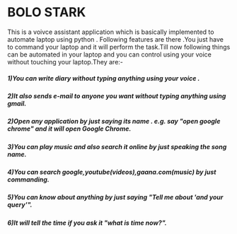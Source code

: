 # BOLO STARK
 This is a voivce assistant application which is basically implemented to automate laptop using python .
 Following features are there .You just have to command your laptop and it will perform the task.Till 
 now following things can be automated  in your laptop and you can control using your voice without 
 touching your laptop.They are:-
 
##### 1)You can write diary without typing anything using your voice .
 
##### 2)It also sends e-mail to anyone you want without typing anything using gmail.
 
##### 2)Open any application by just saying its name . e.g. say "open google chrome" and it will open Google Chrome.
 
##### 3)You can play music and also search it online by just speaking the song name.
 
##### 4)You can search google,youtube(videos),gaana.com(music) by just commanding.
 
##### 5)You can know about anything by just saying "Tell me about 'and your query'".
 
##### 6)It will tell the time if you ask it "what is time now?".
  
